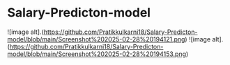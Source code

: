 # Salary-Predicton-model

![image alt].(https://github.com/Pratikkulkarni18/Salary-Predicton-model/blob/main/Screenshot%202025-02-28%20194121.png)
![image alt].(https://github.com/Pratikkulkarni18/Salary-Predicton-model/blob/main/Screenshot%202025-02-28%20194153.png)
